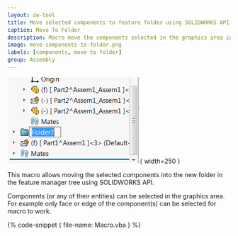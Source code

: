 ```yaml
---
layout: sw-tool
title: Move selected components to feature folder using SOLIDWORKS API
caption: Move To Folder
description: Macro move the components selected in the graphics area into a new folder in the feature manager tree
image: move-components-to-folder.png
labels: [components, move to folder]
group: Assembly
---
```

![Components added to new folder](new-folder.png){ width=250 }

This macro allows moving the selected components into the new folder in the feature manager tree using SOLIDWORKS API.

Components (or any of their entities) can be selected in the graphics area. For example only face or edge of the component(s) can be selected for macro to work.

{% code-snippet { file-name: Macro.vba } %}